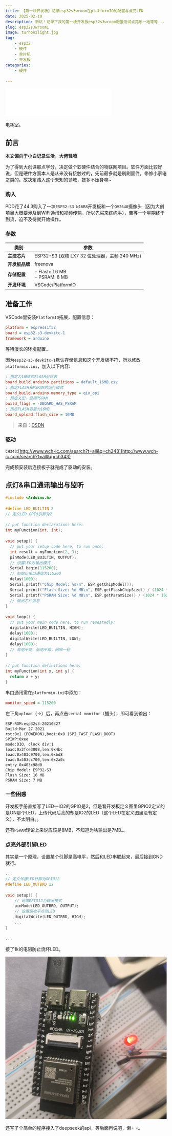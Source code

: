 ```yaml
---
title: 【第一块开发板】记录esp32s3wroom在platformIO的配置与点亮LED
date: 2025-02-10
description: 新坑！记录下我的第一块开发板esp32s3wroom配置测试点亮乐一地等等...
slug: esp32s3wroom1
image: turnonzlight.jpg
tag: 
    - esp32
    - 硬件
    - 单片机
    - 开发板
categories: 
    - 硬件

---
```


<iframe frameborder="no" border="0" marginwidth="0" marginheight="0" width=330 height=86 src="//music.163.com/outchain/player?type=2&id=34923690&auto=0&height=66"></iframe>

电耗室。

## 前言

**本文偏向于小白记录生活，大佬轻喷**

为了得到大创课那点学分，决定做个软硬件结合的物联网项目。软件方面比较好说，但是硬件方面本人是从来没有接触过的，先前最多就是刷刷固件，修修小家电之类的。故决定踏入这个未知的领域，技多不压身嘛~

### 购入

PDD花了44.3购入了一块`ESP32-S3 N16R8`开发板和一个`OV2640`摄像头（因为大创项目大概要涉及到WiFi通讯和视频传输，所以先买来练练手），苦等一个星期终于到货，迫不及待就开始操作。

### 参数

| 类别         | 参数                                                                 |
|------------------|----------------------------------------------------------------------|
| **主控芯片**     | ESP32-S3 (双核 LX7 32 位处理器，主频 240 MHz)                        |
| **开发板品牌**         | freenova  |
| **存储配置**     | - Flash: 16 MB<br>- PSRAM: 8 MB                                      |
| **开发环境**     | VSCode/PlatformIO                     |

## 准备工作

VSCode里安装`PlatformIO`拓展，配置信息：

```ini
platform = espressif32
board = esp32-s3-devkitc-1
framework = arduino
```

等待漫长的环境配置...

因为`esp32-s3-devkitc-1`默认存储信息和这个开发板不符，所以修改`platformio.ini`，加入以下内容:

````ini
; 指定为16MB的FLASH分区表
board_build.arduino.partitions = default_16MB.csv
; 指定FLASH和PSRAM的运行模式
board_build.arduino.memory_type = qio_opi
; 预定义宏，启用PSRAM
build_flags = -DBOARD_HAS_PSRAM
; 指定FLASH容量为16MB
board_upload.flash_size = 16MB
````

> 来自：[CSDN](https://blog.csdn.net/CD391/article/details/139878023)


### 驱动

`CH343`:[http://www.wch-ic.com/search?t=all&q=ch343](http://www.wch-ic.com/search?t=all&q=ch343)

完成预安装后连接板子就完成了驱动的安装。

## 点灯&串口通讯输出与监听

````cpp
#include <Arduino.h>

#define LED_BUILTIN 2
// 定义LED GPIO引脚为2

// put function declarations here:
int myFunction(int, int);

void setup() {
  // put your setup code here, to run once:
  int result = myFunction(2, 3);
  pinMode(LED_BUILTIN, OUTPUT);
  // 设置LED为输出模式
  Serial.begin(115200);
  // 初始化串口通信为115200
  delay(1000);
  Serial.printf("Chip Model: %s\n", ESP.getChipModel());
  Serial.printf("Flash Size: %d MB\n", ESP.getFlashChipSize() / (1024 * 1024));
  Serial.printf("PSRAM Size: %d MB\n", ESP.getPsramSize() / (1024 * 1024));
  // 输出芯片信息
}

void loop() {
  // put your main code here, to run repeatedly:
  digitalWrite(LED_BUILTIN, HIGH);
  delay(1000);
  digitalWrite(LED_BUILTIN, LOW);
  delay(1000);
  // 高电平亮，低电平熄，间隔一秒
}

// put function definitions here:
int myFunction(int x, int y) {
  return x + y;
}
````

串口通讯需在`platformio.ini`中添加：

````ini
monitor_speed = 115200
````

左下角`upload`（→）后，再点击`serial monitor`（插头），即可看到输出：

````
ESP-ROM:esp32s3-20210327
Build:Mar 27 2021
rst:0x1 (POWERON),boot:0x8 (SPI_FAST_FLASH_BOOT)
SPIWP:0xee
mode:DIO, clock div:1
load:0x3fce3808,len:0x4bc
load:0x403c9700,len:0xbd8
load:0x403cc700,len:0x2a0c
entry 0x403c98d0
Chip Model: ESP32-S3
Flash Size: 16 MB
PSRAM Size: 7 MB
````

### 一些困惑

开发板手册直接写了LED—IO2的GPIO是2，但是看开发板定义图里GPIO2定义的是ON那个LED，上传代码后亮的却是IO2的LED（这个LED在定义图里没有定义），不太明白。。

还有`PSRAM`理论上来说应该是8MB，不知道为啥输出是7MB。。

### 点亮外部引脚LED

其实是一个原理，设置某个引脚是高电平，然后和LED串联起来，最后接到GND就行。

````cpp
...
// 定义外接LED针脚为GPIO12
#define LED_OUTBRD 12

void setup() {
    // 设置GPIO12为输出模式
    pinMode(LED_OUTBRD, OUTPUT);
    // 设置高电平点亮LED
    digitalWrite(LED_OUTBRD, HIGH);
    ...
}

...
````

接了1k的电阻防止烧坏LED。

![Turn ON the light！](turnonzlight.jpg)

还写了个简单的程序接入了deepseek的api，等后面再说吧，懒= =。

